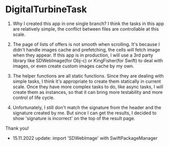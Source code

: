 # DigitalTurbineTask


1. Why I created this app in one single branch? 
I think the tasks in this app are relatively simple, the conflict between files are controllable at this scale.

2. The page of lists of offers is not smooth when scrolling. 
It's because I didn't handle images cache and prefetching, the cells will fetch image when they appear. If this app is in production, I will use a 3rd party library like SDWebImage(for Obj-c) or KingFisher(for Swift) to deal with images, or even create custom images cache by my own.

3. The helper functions are all static functions.
Since they are dealing with simple tasks, I think it's appropriate to create them statically in current scale. Once they have more complex tasks to do, like async tasks, I will create them as instances, so that it can bring more testability and more control of life cycle.

4. Unfortunately, I still don't match the signature from the header and the signature created by me. But since I can get the results, I decided to show 'signature is incorrect' on the top of the result page.

Thank you!

- 15.11.2022 update: import 'SDWebImage' with SwiftPackageManager
